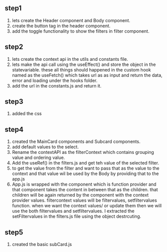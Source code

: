 ## step1

1. lets create the Header component and Body component.
2. create the button tag in the header component.
3. add the toggle functionality to show the filters in filter component.

## step2

1. lets create the context api in the utils and constants file.
2. lets make the api call using the useEffect() and store the object in the statevariable. these all things should happened in the custom hook named as the useFetch() which takes url as as input and return the data, error and loading under the hooks folder.
3. add the url in the constants.js and return it.

## step3

1. added the css

## step4

1. created the MainCard components and Subcard components.
2. add default values to the select.
3. Rename the contextAPI as the filterContext which contains grouping value and ordering value.
4. Add the useRef() in the filters.js and get teh value of the selected filter.
5. to get the value from the filter and want to pass that as the value to the context and that value wil be used by the Body by providing that to the app.js
6. App.js is wrapped with the component which is function provider and that component takes the content in between that as the children. that children will be again returned by the component with the context provider values. filtercontext values will be filtervalues, setfiltervalues function. when we want the context values/ or update them then we will use the both filtervalues and setfiltervalues. I extracted the setFiltervalues in the filters.js file using the object destrcuting.

## step5

1. created the basic subCard.js
